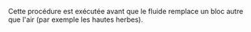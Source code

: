 Cette procédure est exécutée avant que le fluide remplace un bloc autre que l'air (par exemple les hautes herbes).